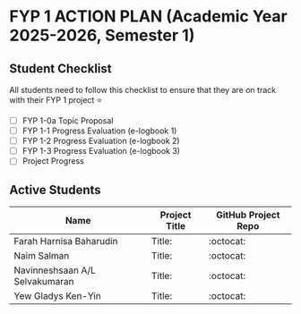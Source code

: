 
# FYP 1 ACTION PLAN (Academic Year 2025-2026, Semester 1)

## Student Checklist

All students need to follow this checklist to ensure that they are on track with their FYP 1 project :star: 

- [ ] FYP 1-0a Topic Proposal
- [ ] FYP 1-1 Progress Evaluation (e-logbook 1)
- [ ] FYP 1-2 Progress Evaluation (e-logbook 2)
- [ ] FYP 1-3 Progress Evaluation (e-logbook 3)
- [ ] Project Progress

## Active Students

|   Name   | Project Title | GitHub Project Repo |
|---------------|---------------------|---------------------|
|  Farah Harnisa Baharudin   |Title: |:octocat:|
|  Naim Salman   |Title: |:octocat:|
|  Navinneshsaan A/L Selvakumaran  |Title: |:octocat:|
|  Yew Gladys Ken-Yin  |Title: |:octocat:|






